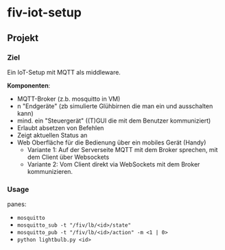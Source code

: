 # fiv-iot-setup

## Projekt

### Ziel

Ein IoT-Setup mit MQTT als middleware.
 
**Komponenten**:
- MQTT-Broker (z.b. mosquitto in VM)
- n "Endgeräte" (zb simulierte Glühbirnen die man ein und ausschalten kann)
- mind. ein "Steuergerät" ((T)GUI die mit dem Benutzer kommuniziert)
- Erlaubt absetzen von Befehlen
- Zeigt aktuellen Status an
- Web Oberfläche für die Bedienung über ein mobiles Gerät (Handy)
  - Variante 1: Auf der Serverseite MQTT mit dem Broker sprechen, mit dem Client über Websockets
  - Variante 2: Vom Client direkt via WebSockets mit dem Broker kommunizieren.


### Usage

panes:
- `mosquitto`
- `mosquitto_sub -t "/fiv/lb/<id>/state"`
- `mosquitto_pub -t "/fiv/lb/<id>/action" -m <1 | 0>`
- `python lightbulb.py <id>`
